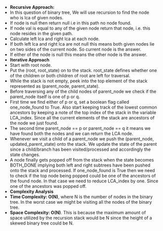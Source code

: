 * **Recursive Approach:**
* In this question of binary tree, We will use recursion to find the node who is lca of given nodes.
* If node is null then return null i.e in this path no node found.
* If node val is equal to any of the given node return that node, i.e. this node resides in the given path.
* Calculate left lca and right lca at each node.
* If both left lca and right lca are not null this means both given nodes lie on two sides of the current node. So current node is the answer.
* If either of the node is null this means the other node is the answer.
​
* **Iterative Approach**
* Start with root node.
* Put the (root, root_state) on to the stack. root_state defines whether one of the children or both children of root are left for traversal.
* While the stack is not empty, peek into the top element of the stack represented as (parent_node, parent_state).
* Before traversing any of the child nodes of parent_node we check if the parent_node itself is one of p or q.
* First time we find either of p or q, set a boolean flag called one_node_found to True. Also start keeping track of the lowest common ancestors by keeping a note of the top index of the stack in the variable LCA_index. Since all the current elements of the stack are ancestors of the node we just found.
* The second time parent_node == p or parent_node == q it means we have found both the nodes and we can return the LCA node.
* Whenever we visit a child of a parent_node we push the (parent_node, updated_parent_state) onto the stack. We update the state of the parent since a child/branch has been visited/processed and accordingly the state changes.
* A node finally gets popped off from the stack when the state becomes BOTH_DONE implying both left and right subtrees have been pushed onto the stack and processed. If one_node_found is True then we need to check if the top node being popped could be one of the ancestors of the found node. In that case we need to reduce LCA_index by one. Since one of the ancestors was popped off.
​
* **Complexity Analysis**
​
* **Time Complexity: O(N)**, where N is the number of nodes in the binary tree. In the worst case we might be visiting all the nodes of the binary tree.
​
* **Space Complexity: O(N)**. This is because the maximum amount of space utilized by the recursion stack would be N since the height of a skewed binary tree could be N.